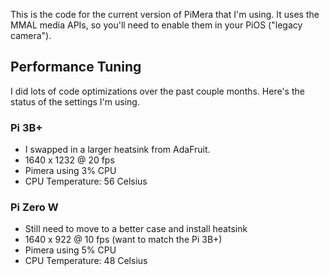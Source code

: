 This is the code for the current version of PiMera that I'm using. It uses the MMAL media APIs, so you'll need to enable them in your PiOS ("legacy camera").

## Performance Tuning

I did lots of code optimizations over the past couple months. Here's the status of the settings I'm using.

### Pi 3B+

* I swapped in a larger heatsink from AdaFruit.
* 1640 x 1232 @ 20 fps
* Pimera using 3% CPU
* CPU Temperature: 56 Celsius


### Pi Zero W

* Still need to move to a better case and install heatsink
* 1640 x 922 @ 10 fps (want to match the Pi 3B+)
* Pimera using 5% CPU
* CPU Temperature: 48 Celsius
